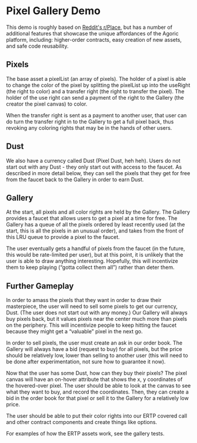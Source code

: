 # Pixel Gallery Demo

This demo is roughly based on [Reddit's
r/Place](https://en.wikipedia.org/wiki/Place_(Reddit)), but has a 
number of additional features that showcase the unique affordances of
the Agoric platform, including: higher-order contracts, easy creation
of new assets, and safe code reusability.

## Pixels
The base asset a pixelList (an array of
pixels). The holder of a pixel is able to change the color of the
pixel by splitting the pixelList up into the useRight (the right to
color) and a transfer right (the right to transfer the pixel). The
holder of the use right can send a payment of the right to the Gallery
(the creator the pixel canvas) to color. 

When the transfer right is sent as a payment to another user, that
user can do turn the transfer right in to the Gallery to get a full
pixel back, thus revoking any coloring rights that may be in the hands
of other users. 

## Dust
We also have a currency called Dust (Pixel Dust, heh heh). Users do not start out with any Dust - they only start out with access to the faucet. As described in more detail below, they can sell the pixels that they get for free from the faucet back to the Gallery in order to earn Dust.  

## Gallery

At the start, all pixels and all color rights are held by the Gallery.
The Gallery provides a faucet that allows users to get a pixel at a
time for free. The Gallery has a queue of all the pixels ordered by
least recently used (at the start, this is all the pixels in an
unusual order), and takes from the front of this LRU queue to provide a pixel to the faucet.

The user eventually gets a handful of pixels from the faucet (in the
future, this would be rate-limited per user), but at this point, it is unlikely that the user is able to draw
anything interesting. Hopefully, this will incentivize them to keep
playing (“gotta collect them all”) rather than deter them. 

## Further Gameplay

In order to amass the pixels that they want in order to draw their masterpiece, the user will need to sell some pixels to get our currency, Dust. (The user does not start out with any money.) Our Gallery will always buy pixels back, but it values pixels near the center much more than pixels on the periphery. This will incentivize people to keep hitting the faucet because they might get a “valuable” pixel in the next go. 

In order to sell pixels, the user must create an ask in our order book. The Gallery will always have a bid (request to buy) for all pixels, but the price should be relatively low, lower than selling to another user (this will need to be done after experimentation, not sure how to guarantee it now). 

Now that the user has some Dust, how can they buy their pixels? The pixel canvas will have an on-hover attribute that shows the x, y coordinates of the hovered-over pixel. The user should be able to look at the canvas to see what they want to buy, and record the coordinates. Then, they can create a bid in the order book for that pixel or sell it to the Gallery for a relatively low price. 

The user should be able to put their color rights into our ERTP covered call and other contract components and create things like options. 

For examples of how the ERTP assets work, see the gallery tests.
